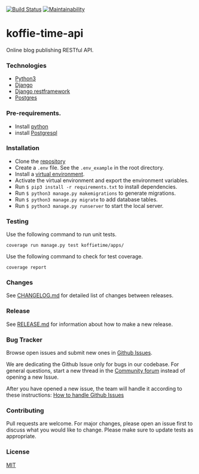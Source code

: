 [![Build Status](https://travis-ci.org/mwinel/koffie-time-api.svg?branch=develop)](https://travis-ci.org/mwinel/koffie-time-api)   [![Maintainability](https://api.codeclimate.com/v1/badges/53834ee596cb847f6923/maintainability)](https://codeclimate.com/github/mwinel/koffie-time-api/maintainability)

# koffie-time-api

Online blog publishing RESTful API.

### Technologies

- [Python3](https://www.python.org/download/releases/3.0/)
- [Django](https://www.djangoproject.com/)
- [Django restframework](https://www.django-rest-framework.org/)
- [Postgres](https://www.postgresql.org/)

### Pre-requirements.

- Install [python](https://www.python.org/downloads/)
- install [Postgresql](https://www.postgresql.org/download/)

### Installation

- Clone the [repository](https://github.com/mwinel/koffie-time-api.git)
- Create a `.env` file. See the `.env_example` in the root directory.
- Install a [virtual environment](https://virtualenv.pypa.io/en/latest/installation/).
- Activate the virtual environment and export the environment variables.
- Run `$ pip3 install -r requirements.txt` to install dependencies.
- Run `$ python3 manage.py makemigrations` to generate migrations.
- Run `$ python3 manage.py migrate` to add database tables.
- Run `$ python3 manage.py runserver` to start the local server.

### Testing

Use the following command to run unit tests.

```
coverage run manage.py test koffietime/apps/
```

Use the following command to check for test coverage.

```
coverage report
```

### Changes

See [CHANGELOG.md]() for detailed list of changes between releases.

### Release

See [RELEASE.md]() for information about how to make a new release.

### Bug Tracker

Browse open issues and submit new ones in [Github Issues]().

We are dedicating the Github Issue only for bugs in our codebase. For general questions, start a new thread in the [Community forum]() instead of opening a new Issue.

After you have opened a new issue, the team will handle it according to these instructions: [How to handle Github Issues]()

### Contributing

Pull requests are welcome. For major changes, please open an issue first to discuss what you would like to change.
Please make sure to update tests as appropriate.

### License

[MIT](https://choosealicense.com/licenses/mit/)
